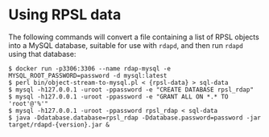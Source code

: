 # Using RPSL data

The following commands will convert a file containing a list of RPSL
objects into a MySQL database, suitable for use with `rdapd`, and then
run `rdapd` using that database:

    $ docker run -p3306:3306 --name rdap-mysql -e MYSQL_ROOT_PASSWORD=password -d mysql:latest
    $ perl bin/object-stream-to-mysql.pl < {rpsl-data} > sql-data
    $ mysql -h127.0.0.1 -uroot -ppassword -e "CREATE DATABASE rpsl_rdap"
    $ mysql -h127.0.0.1 -uroot -ppassword -e "GRANT ALL ON *.* TO 'root'@'%'"
    $ mysql -h127.0.0.1 -uroot -ppassword rpsl_rdap < sql-data
    $ java -Ddatabase.database=rpsl_rdap -Ddatabase.password=password -jar target/rdapd-{version}.jar &
